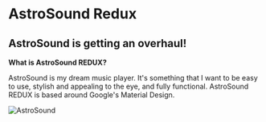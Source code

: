 # AstroSound Redux
## AstroSound is getting an overhaul!

**What is AstroSound REDUX?**

AstroSound is my dream music player. It's something that I want to be easy to use, stylish and appealing to the eye, and fully functional. AstroSound REDUX is based around Google's Material Design.  

![AstroSound](http://i.imgur.com/zwFdeif.png)




